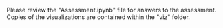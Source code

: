 Please review the "Assessment.ipynb" file for answers to the assessment. Copies of the visualizations are contained within the "viz" folder.
